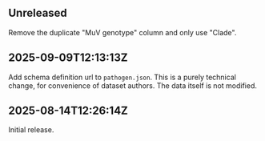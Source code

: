 ## Unreleased

Remove the duplicate "MuV genotype" column and only use "Clade".

## 2025-09-09T12:13:13Z

Add schema definition url to `pathogen.json`. This is a purely technical change, for convenience of dataset authors. The data itself is not modified.

## 2025-08-14T12:26:14Z

Initial release.
